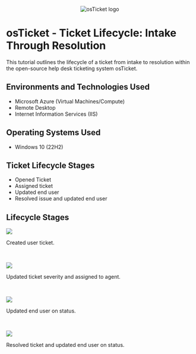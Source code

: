 <p align="center">
<img src="https://i.imgur.com/Clzj7Xs.png" alt="osTicket logo"/>
</p>

<h1>osTicket - Ticket Lifecycle: Intake Through Resolution</h1>
This tutorial outlines the lifecycle of a ticket from intake to resolution within the open-source help desk ticketing system osTicket.<br />


<h2>Environments and Technologies Used</h2>

- Microsoft Azure (Virtual Machines/Compute)
- Remote Desktop
- Internet Information Services (IIS)

<h2>Operating Systems Used </h2>

- Windows 10 (22H2)

<h2>Ticket Lifecycle Stages</h2>

- Opened Ticket
- Assigned ticket
- Updated end user
- Resolved issue and updated end user

<h2>Lifecycle Stages</h2>

<p>
<img src="https://github.com/timsherrell/ticket-lifecycle/assets/144177449/fb193a50-63dc-41b9-900f-3eff58bbb6f4"/>
</p>
<p>
Created user ticket.
</p>
<br />

<p>
<img src="https://github.com/timsherrell/ticket-lifecycle/assets/144177449/a4ae5281-4ea6-4105-bfd0-f5921a6ca438"/>
</p>
<p>
Updated ticket severity and assigned to agent. 
</p>
<br />

<p>
<img src="https://github.com/timsherrell/ticket-lifecycle/assets/144177449/34b8f93a-ff3d-49ac-a86d-bea9dedbcda8"/>
</p>
<p>
Updated end user on status.
</p>
<br />

<p>
  <img src="https://github.com/timsherrell/ticket-lifecycle/assets/144177449/6f65f50d-d15e-4180-9ba7-66d36b1f356f" />
</p>
<p>
  Resolved ticket and updated end user on status.
</p>
